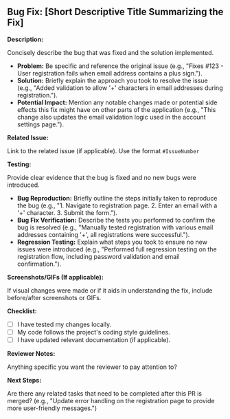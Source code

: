 ##  Bug Fix: [Short Descriptive Title Summarizing the Fix]

**Description:**

Concisely describe the bug that was fixed and the solution implemented. 

* **Problem:** Be specific and reference the original issue (e.g., "Fixes #123 - User registration fails when email address contains a plus sign."). 
* **Solution:** Briefly explain the approach you took to resolve the issue (e.g., "Added validation to allow '+' characters in email addresses during registration.").
* **Potential Impact:** Mention any notable changes made or potential side effects this fix might have on other parts of the application (e.g., "This change also updates the email validation logic used in the account settings page."). 

**Related Issue:**

 Link to the related issue (if applicable). Use the format `#IssueNumber`

**Testing:**

Provide clear evidence that the bug is fixed and no new bugs were introduced.

* **Bug Reproduction:** Briefly outline the steps initially taken to reproduce the bug (e.g., "1. Navigate to registration page. 2. Enter an email with a '+' character. 3. Submit the form.").
* **Bug Fix Verification:**  Describe the tests you performed to confirm the bug is resolved (e.g.,  "Manually tested registration with various email addresses containing '+', all registrations were successful.").
* **Regression Testing:** Explain what steps you took to ensure no new issues were introduced (e.g.,  "Performed full regression testing on the registration flow, including password validation and email confirmation."). 

**Screenshots/GIFs (If applicable):**

If visual changes were made or if it aids in understanding the fix, include before/after screenshots or GIFs.

**Checklist:**

- [ ] I have tested my changes locally.
- [ ] My code follows the project's coding style guidelines.
- [ ] I have updated relevant documentation (if applicable). 

**Reviewer Notes:**

Anything specific you want the reviewer to pay attention to?

**Next Steps:**

Are there any related tasks that need to be completed after this PR is merged? (e.g., "Update error handling on the registration page to provide more user-friendly messages.")
